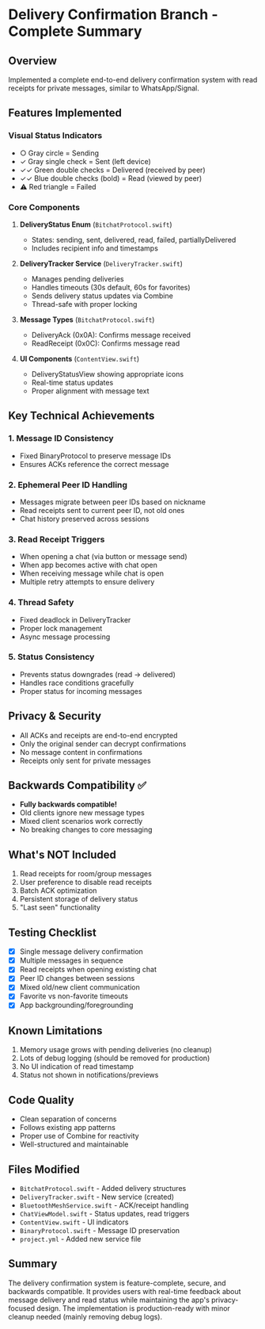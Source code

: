 # Delivery Confirmation Branch - Complete Summary

## Overview
Implemented a complete end-to-end delivery confirmation system with read receipts for private messages, similar to WhatsApp/Signal.

## Features Implemented

### Visual Status Indicators
- ○ Gray circle = Sending
- ✓ Gray single check = Sent (left device)
- ✓✓ Green double checks = Delivered (received by peer)
- ✓✓ Blue double checks (bold) = Read (viewed by peer)
- ⚠ Red triangle = Failed

### Core Components

1. **DeliveryStatus Enum** (`BitchatProtocol.swift`)
   - States: sending, sent, delivered, read, failed, partiallyDelivered
   - Includes recipient info and timestamps

2. **DeliveryTracker Service** (`DeliveryTracker.swift`)
   - Manages pending deliveries
   - Handles timeouts (30s default, 60s for favorites)
   - Sends delivery status updates via Combine
   - Thread-safe with proper locking

3. **Message Types** (`BitchatProtocol.swift`)
   - DeliveryAck (0x0A): Confirms message received
   - ReadReceipt (0x0C): Confirms message read

4. **UI Components** (`ContentView.swift`)
   - DeliveryStatusView showing appropriate icons
   - Real-time status updates
   - Proper alignment with message text

## Key Technical Achievements

### 1. Message ID Consistency
- Fixed BinaryProtocol to preserve message IDs
- Ensures ACKs reference the correct message

### 2. Ephemeral Peer ID Handling
- Messages migrate between peer IDs based on nickname
- Read receipts sent to current peer ID, not old ones
- Chat history preserved across sessions

### 3. Read Receipt Triggers
- When opening a chat (via button or message send)
- When app becomes active with chat open
- When receiving message while chat is open
- Multiple retry attempts to ensure delivery

### 4. Thread Safety
- Fixed deadlock in DeliveryTracker
- Proper lock management
- Async message processing

### 5. Status Consistency
- Prevents status downgrades (read → delivered)
- Handles race conditions gracefully
- Proper status for incoming messages

## Privacy & Security
- All ACKs and receipts are end-to-end encrypted
- Only the original sender can decrypt confirmations
- No message content in confirmations
- Receipts only sent for private messages

## Backwards Compatibility ✅
- **Fully backwards compatible!**
- Old clients ignore new message types
- Mixed client scenarios work correctly
- No breaking changes to core messaging

## What's NOT Included
1. Read receipts for room/group messages
2. User preference to disable read receipts
3. Batch ACK optimization
4. Persistent storage of delivery status
5. "Last seen" functionality

## Testing Checklist
- [x] Single message delivery confirmation
- [x] Multiple messages in sequence
- [x] Read receipts when opening existing chat
- [x] Peer ID changes between sessions
- [x] Mixed old/new client communication
- [x] Favorite vs non-favorite timeouts
- [x] App backgrounding/foregrounding

## Known Limitations
1. Memory usage grows with pending deliveries (no cleanup)
2. Lots of debug logging (should be removed for production)
3. No UI indication of read timestamp
4. Status not shown in notifications/previews

## Code Quality
- Clean separation of concerns
- Follows existing app patterns
- Proper use of Combine for reactivity
- Well-structured and maintainable

## Files Modified
- `BitchatProtocol.swift` - Added delivery structures
- `DeliveryTracker.swift` - New service (created)
- `BluetoothMeshService.swift` - ACK/receipt handling
- `ChatViewModel.swift` - Status updates, read triggers
- `ContentView.swift` - UI indicators
- `BinaryProtocol.swift` - Message ID preservation
- `project.yml` - Added new service file

## Summary
The delivery confirmation system is feature-complete, secure, and backwards compatible. It provides users with real-time feedback about message delivery and read status while maintaining the app's privacy-focused design. The implementation is production-ready with minor cleanup needed (mainly removing debug logs).